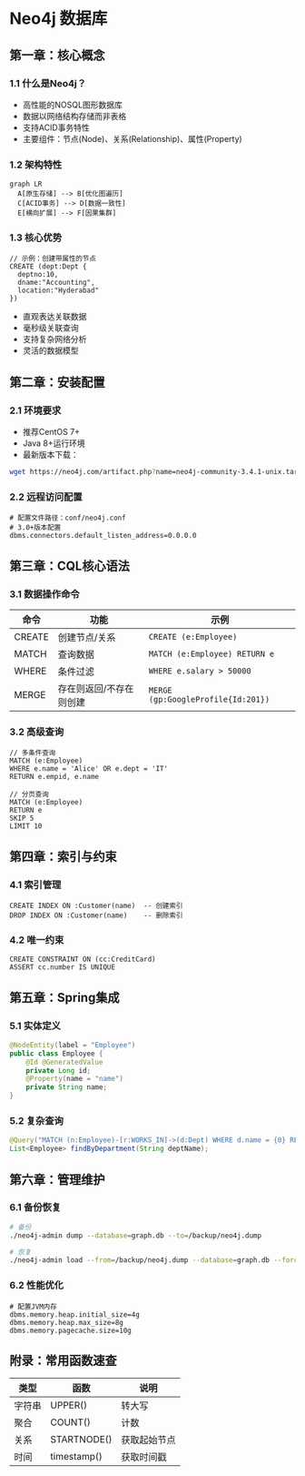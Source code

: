 # Neo4j 数据库

## 第一章：核心概念

### 1.1 什么是Neo4j？

- 高性能的NOSQL图形数据库
- 数据以网络结构存储而非表格
- 支持ACID事务特性
- 主要组件：节点(Node)、关系(Relationship)、属性(Property)

### 1.2 架构特性

```mermaid
graph LR
  A[原生存储] --> B[优化图遍历]
  C[ACID事务] --> D[数据一致性]
  E[横向扩展] --> F[因果集群]
```

### 1.3 核心优势

```cypher
// 示例：创建带属性的节点
CREATE (dept:Dept {
  deptno:10,
  dname:"Accounting",
  location:"Hyderabad"
})
```

- 直观表达关联数据
- 毫秒级关联查询
- 支持复杂网络分析
- 灵活的数据模型

## 第二章：安装配置

### 2.1 环境要求

- 推荐CentOS 7+
- Java 8+运行环境
- 最新版本下载：

```bash
wget https://neo4j.com/artifact.php?name=neo4j-community-3.4.1-unix.tar.gz
```

### 2.2 远程访问配置

```properties
# 配置文件路径：conf/neo4j.conf
# 3.0+版本配置
dbms.connectors.default_listen_address=0.0.0.0
```

## 第三章：CQL核心语法

### 3.1 数据操作命令

| 命令   | 功能                    | 示例                               |
| ------ | ----------------------- | ---------------------------------- |
| CREATE | 创建节点/关系           | `CREATE (e:Employee)`              |
| MATCH  | 查询数据                | `MATCH (e:Employee) RETURN e`      |
| WHERE  | 条件过滤                | `WHERE e.salary > 50000`           |
| MERGE  | 存在则返回/不存在则创建 | `MERGE (gp:GoogleProfile{Id:201})` |

### 3.2 高级查询

```cypher
// 多条件查询
MATCH (e:Employee)
WHERE e.name = 'Alice' OR e.dept = 'IT'
RETURN e.empid, e.name

// 分页查询
MATCH (e:Employee)
RETURN e
SKIP 5
LIMIT 10
```

## 第四章：索引与约束

### 4.1 索引管理

```cypher
CREATE INDEX ON :Customer(name)  -- 创建索引
DROP INDEX ON :Customer(name)    -- 删除索引
```

### 4.2 唯一约束

```cypher
CREATE CONSTRAINT ON (cc:CreditCard)
ASSERT cc.number IS UNIQUE
```

## 第五章：Spring集成

### 5.1 实体定义

```java
@NodeEntity(label = "Employee")
public class Employee {
    @Id @GeneratedValue
    private Long id;
    @Property(name = "name")
    private String name;
}
```

### 5.2 复杂查询

```java
@Query("MATCH (n:Employee)-[r:WORKS_IN]->(d:Dept) WHERE d.name = {0} RETURN n")
List<Employee> findByDepartment(String deptName);
```

## 第六章：管理维护

### 6.1 备份恢复

```bash
# 备份
./neo4j-admin dump --database=graph.db --to=/backup/neo4j.dump

# 恢复
./neo4j-admin load --from=/backup/neo4j.dump --database=graph.db --force
```

### 6.2 性能优化

```properties
# 配置JVM内存
dbms.memory.heap.initial_size=4g
dbms.memory.heap.max_size=8g
dbms.memory.pagecache.size=10g
```

## 附录：常用函数速查

| 类型   | 函数        | 说明         |
| ------ | ----------- | ------------ |
| 字符串 | UPPER()     | 转大写       |
| 聚合   | COUNT()     | 计数         |
| 关系   | STARTNODE() | 获取起始节点 |
| 时间   | timestamp() | 获取时间戳   |
